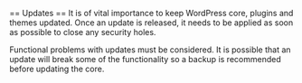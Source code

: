 
== Updates ==
It is of vital importance to keep WordPress core, plugins and themes updated. Once an update is released, it needs to be applied as soon as possible to close any security holes. 

Functional problems with updates must be considered. It is possible that an update will break some of the functionality so a backup is recommended before updating the core. 
